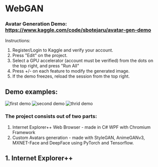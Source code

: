 # WebGAN

### Avatar Generation Demo: https://www.kaggle.com/code/sbotejaru/avatar-gen-demo
Instructions:
1. Register/Login to Kaggle and verify your account.
2. Press "Edit" on the project.
3. Select a GPU accelerator (account must be verified) from the dots on the top right, and press "Run All"
4. Press +/- on each feature to modify the generated image.
5. If the demo freezes, reload the session from the top right.

## Demo examples:

![first demo](https://i.imgur.com/zZmKi6P.gif "First demo")
![second demo](https://i.imgur.com/bUWK7Yv.gif "Second demo")
![thrid demo](https://i.imgur.com/RIQ2dkc.gif "Third demo")


### The project consists out of two parts:
 1. Internet Explorer++ Web Browser - made in C# WPF with Chromium Framework
 2. Custom Avatars generation - made with StyleGAN, AnimeGANv3, MXNET-Face and DeepFace using PyTorch and Tensorflow.

## 1. Internet Explorer++

